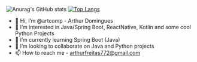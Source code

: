 ![Anurag's GitHub stats](https://github-readme-stats.vercel.app/api?username=artcomp&show_icons=true)
[![Top Langs](https://github-readme-stats.vercel.app/api/top-langs/?username=artcomp&layout=compact)](https://github.com/anuraghazra/github-readme-stats)
- 👋 Hi, I’m @artcomp - Arthur Domingues
- 👀 I’m interested in Java/Spring Boot, ReactNative, Kotlin and some cool Python Projects
- 🌱 I’m currently learning Spring Boot (Java)
- 💞️ I’m looking to collaborate on Java and Python projects
- 📫 How to reach me - arthurfreitas772@gmail.com



<!---
artcomp/artcomp is a ✨ special ✨ repository because its `README.md` (this file) appears on your GitHub profile.
You can click the Preview link to take a look at your changes.
--->

